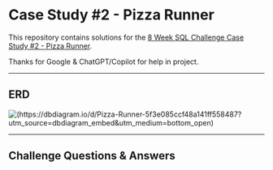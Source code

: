 # Case Study #2 - Pizza Runner

This repository contains solutions for the [8 Week SQL Challenge Case Study #2 - Pizza Runner](https://8weeksqlchallenge.com/case-study-2/).

Thanks for Google & ChatGPT/Copilot for help in project.

---

## ERD

![(https://dbdiagram.io/d/Pizza-Runner-5f3e085ccf48a141ff558487?utm_source=dbdiagram_embed&utm_medium=bottom_open)](ERD-C2.png)

---

## Challenge Questions & Answers